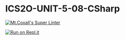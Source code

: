 # ICS2O-UNIT-5-08-CSharp

[![Mt.Coxall's Super Linter](https://github.com/MT-Aiden//ICS2O-UNIT-5-08-CSharp/workflows/GitHub's%20Super%20Linter/badge.svg)](https://github.com/MT-Aiden//ICS2O-UNIT-5-08-CSharp/actions)

[![Run on Repl.it](https://repl.it/badge/github/MT-Aiden//ICS2O-UNIT-5-08-CSharp)](https://repl.it/github/MT-Aiden//ICS2O-UNIT-5-08-CSharp)
